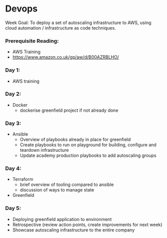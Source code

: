 # Devops

Week Goal: To deploy a set of autoscaling infrastructure to AWS, using cloud automation / infrastructure as code techniques.

### Prerequisite Reading:

* AWS Training
* https://www.amazon.co.uk/gp/aw/d/B00AZRBLHO/

### Day 1:
* AWS training

### Day 2:
* Docker
  - dockerise greenfield project if not already done

### Day 3:
* Ansible
  - Overview of playbooks already in place for greenfield
  - Create playbooks to run on playground for building, configure and teardown infrastructure
  - Update academy production playbooks to add autoscaling groups

### Day 4:
* Terraform
  - brief overview of tooling compared to ansible
  - discussion of ways to manage state
* Greenfield

### Day 5:
* Deploying greenfield application to environment
* Retrospective (review action points, create improvements for next week)
* Showcase autoscaling infrastructure to the entire company
